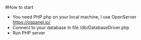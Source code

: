 #How to start
- You need PHP php on your local machine, I use OpenServer https://ospanel.io/
- Connect to your database in file /db/DatabaseDriver.php
- Run PHP server